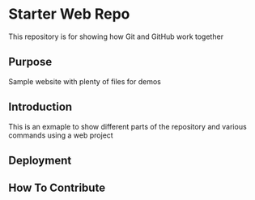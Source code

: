 # Starter Web Repo

This repository is for showing how Git and GitHub work together

## Purpose

Sample website with plenty of files for demos

## Introduction

This is an exmaple to show different parts of the 
repository and various commands using a web project

## Deployment

## How To Contribute
